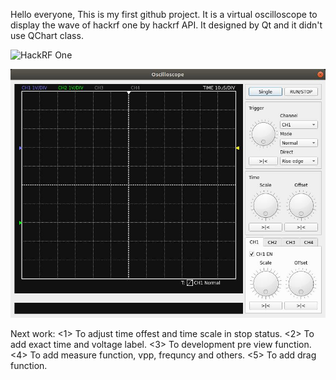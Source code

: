 Hello everyone, This is my first github project. It is a virtual oscilloscope to display the wave of hackrf one by hackrf API. It designed by Qt and it didn't use QChart class.


![HackRF One](https://raw.github.com/mossmann/hackrf/master/docs/images/HackRF-One-fd0-0009.jpeg)

![HackRF scope](https://raw.githubusercontent.com/AtlasHW/hackrf_scope/main/doc/picture/mainview.jpg)


Next work:
<1> To adjust time offest and time scale in stop status.
<2> To add exact time and voltage label.
<3> To development pre view function.
<4> To add measure function, vpp, frequncy and others.
<5> To add drag function.

